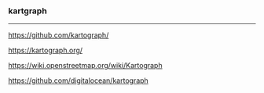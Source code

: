 ### kartgraph
---

https://github.com/kartograph/

https://kartograph.org/

https://wiki.openstreetmap.org/wiki/Kartograph

https://github.com/digitalocean/kartograph




